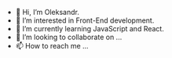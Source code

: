 - 👋 Hi, I’m Oleksandr.
- 👀 I’m interested in Front-End development.
- 🌱 I’m currently learning JavaScript and React.
- 💞️ I’m looking to collaborate on ...
- 📫 How to reach me ...

<!---
MelAlex-97/MelAlex-97 is a ✨ special ✨ repository because its `README.md` (this file) appears on your GitHub profile.
You can click the Preview link to take a look at your changes.
--->
